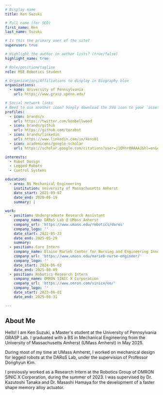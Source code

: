 ```yaml
---
# Display name
title: Ken Suzuki

# Full name (for SEO)
first_name: Ken 
last_name: Suzuki 

# Is this the primary user of the site?
superuser: true

# Highlight the author in author lists? (true/false)
highlight_name: true

# Role/position/tagline
role: MSE Robotics Student

# Organizations/Affiliations to display in Biography blox
organizations:
  - name: University of Pennsylvania
    url: https://www.grasp.upenn.edu/ 

# Social network links
# Need to use another icon? Simply download the SVG icon to your `assets/media/icons/` folder.
profiles:
  - icon: brands/x
    url: https://twitter.com/kenbellwood
  - icon: brands/github
    url: https://github.com/torabot
  - icon: brands/linkedin
    url: https://www.linkedin.com/in/kens01
  - icon: academicons/google-scholar
    url: https://scholar.google.com/citations?user=j1Qhhr0AAAAJ&hl=en&oi=sra

interests:
  - Robot Design
  - Legged Robots
  - Control Systems

education:
  - area: BS Mechanical Engineering
    institution: University of Massachusetts Amherst
    date_start: 2021-09-07
    date_end: 2020-05-19
    summary: |
 
work:
  - position: Undergraduate Research Assistant
    company_name: DARoS Lab @ UMass Amherst
    company_url: 'https://www.umass.edu/robotics/daros'
    company_logo: ''
    date_start: 2022-05-23
    date_end: 2025-05-29
    summary:
  - position: Core Intern
    company_name: Elaine Marieb Center for Nursing and Engineering Innovation (UMass Amherst)
    company_url: 'https://www.umass.edu/marieb-nurse-engineer/'
    company_logo: ''
    date_start: 2024-06-03
    date_end: 2025-08-09
  - position: Robotics Research Intern
    company_name: OMRON SINIC X Corporation
    company_url: 'https://www.omron.com/sinicx/en/'
    company_logo: ''
    date_start: 2023-06-01
    date_end: 2025-08-31

---
```


## About Me
Hello! I am Ken Suzuki, a Master's student at the University of Pennsylvania GRASP Lab. I graduated with a BS in Mechanical Engineering from the University of Massachusetts Amherst (UMass Amherst) in May 2025.

During most of my time at UMass Amherst, I worked on mechanical design for legged robots at the DARoS Lab, under the supervision of Professor Donghyun Kim.

I previously worked as a Research Intern at the Robotics Group of OMRON SINIC X Corporation, during the summer of 2023. I was supervised 
by Dr. Kazutoshi Tanaka and Dr. Masashi Hamaya for the development of a faster shape memory alloy actuator.
